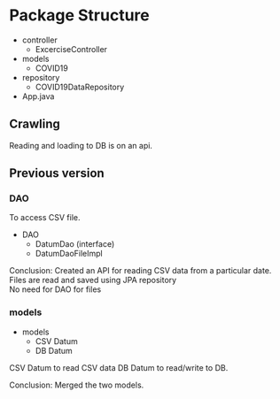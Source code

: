 # Package Structure

- controller
  - ExcerciseController
- models
  - COVID19
- repository
  - COVID19DataRepository
- App.java

## Crawling

Reading and loading to DB is on an api. 

## Previous version 

### DAO 

To access CSV file. 
- DAO
  - DatumDao (interface)
  - DatumDaoFileImpl

Conclusion:
Created an API for reading CSV data from a particular date.  
Files are read and saved using JPA repository  
No need for DAO for files  

### models

- models
  - CSV Datum
  - DB Datum

CSV Datum to read CSV data
DB Datum to read/write to DB.

Conclusion:
Merged the two models.  
